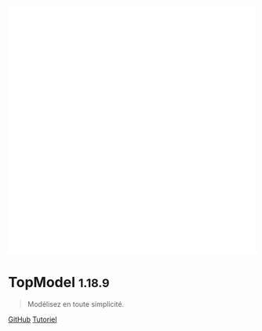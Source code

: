 ![logo](./media/IconDark.svg)

# TopModel <small>1.18.9</small>

> Modélisez en toute simplicité.

[GitHub](https://github.com/klee-contrib/topmodel)
[Tutoriel](/getting-started/00_getting_started.md)
